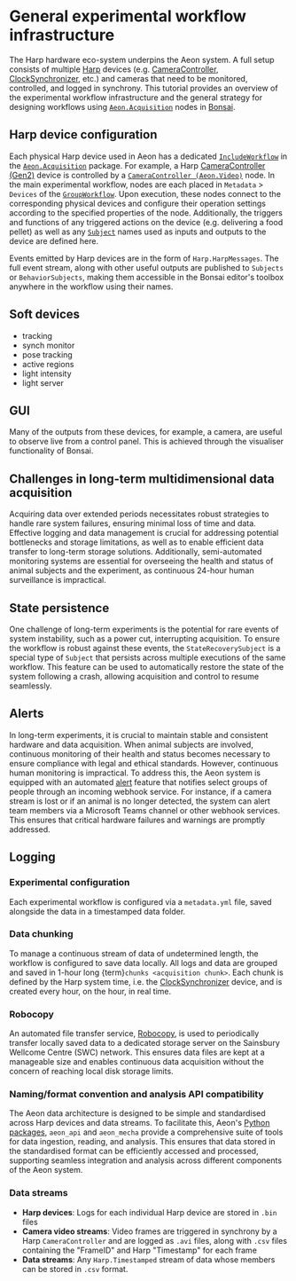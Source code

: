 # General experimental workflow infrastructure
The Harp hardware eco-system underpins the Aeon system. 
A full setup consists of multiple [Harp](https://www.cf-hw.org/harp) devices (e.g. [CameraController](https://github.com/harp-tech/device.cameracontrollergen2), [ClockSynchronizer](https://github.com/harp-tech/device.clocksynchronizer), etc.) and cameras that need to be monitored, controlled, and logged in synchrony. 
This tutorial provides an overview of the experimental workflow infrastructure and the general strategy for designing workflows using [`Aeon.Acquisition`](target-acquisition-modules) nodes in [Bonsai](https://bonsai-rx.org/).

## Harp device configuration
Each physical Harp device used in Aeon has a dedicated [`IncludeWorkflow`](https://bonsai-rx.org/docs/api/Bonsai.Expressions.IncludeWorkflowBuilder.html) in the [`Aeon.Acquisition`](target-acquisition-modules) package. 
For example, a Harp [CameraController (Gen2)](https://github.com/harp-tech/device.cameracontrollergen2) device is controlled by a [`CameraController (Aeon.Video)`](target-node-cameracontroller) node.
In the main experimental workflow, nodes are each placed in `Metadata` > `Devices` of the [`GroupWorkflow`](https://bonsai-rx.org/docs/api/Bonsai.Expressions.GroupWorkflowBuilder.html). 
Upon execution, these nodes connect to the corresponding physical devices and configure their operation settings according to the specified properties of the node.
Additionally, the triggers and functions of any triggered actions on the device (e.g. delivering a food pellet) as well as any [`Subject`](https://bonsai-rx.org/docs/articles/subjects.html) names used as inputs and outputs to the device are defined here.

Events emitted by Harp devices are in the form of `Harp.HarpMessages`. 
The full event stream, along with other useful outputs are published to `Subjects` or `BehaviorSubjects`, making them accessible in the Bonsai editor's toolbox anywhere in the workflow using their names.

## Soft devices
- tracking
- synch monitor
- pose tracking
- active regions
- light intensity
- light server

## GUI
Many of the outputs from these devices, for example, a camera, are useful to observe live from a control panel. 
This is achieved through the visualiser functionality of Bonsai.

## Challenges in long-term multidimensional data acquisition
Acquiring data over extended periods necessitates robust strategies to handle rare system failures, ensuring minimal loss of time and data. 
Effective logging and data management is crucial for addressing potential bottlenecks and storage limitations, as well as to enable efficient data transfer to long-term storage solutions. 
Additionally, semi-automated monitoring systems are essential for overseeing the health and status of animal subjects and the experiment, as continuous 24-hour human surveillance is impractical.

## State persistence
One challenge of long-term experiments is the potential for rare events of system instability, such as a power cut, interrupting acquisition. 
To ensure the workflow is robust against these events, the `StateRecoverySubject` is a special type of `Subject` that persists across multiple executions of the same workflow. 
This feature can be used to automatically restore the state of the system following a crash, allowing acquisition and control to resume seamlessly.

## Alerts
In long-term experiments, it is crucial to maintain stable and consistent hardware and data acquisition. 
When animal subjects are involved, continuous monitoring of their health and status becomes necessary to ensure compliance with legal and ethical standards.
However, continuous human monitoring is impractical. 
To address this, the Aeon system is equipped with an automated [alert](target-module-alerts) feature that notifies select groups of people through an incoming webhook service. 
For instance, if a camera stream is lost or if an animal is no longer detected, the system can alert team members via a Microsoft Teams channel or other webhook services. 
This ensures that critical hardware failures and warnings are promptly addressed.

## Logging
### Experimental configuration 
<!-- need more details on the metadata file content -->
Each experimental workflow is configured via a `metadata.yml` file, saved alongside the data in a timestamped data folder.

### Data chunking
To manage a continuous stream of data of undetermined length, the workflow is configured to save data locally. 
All logs and data are grouped and saved in 1-hour long {term}`chunks <acquisition chunk>`. 
Each chunk is defined by the Harp system time, i.e. the [ClockSynchronizer](https://github.com/harp-tech/device.clocksynchronizer) device, and is created every hour, on the hour, in real time.

### Robocopy
An automated file transfer service, [Robocopy](https://learn.microsoft.com/en-us/windows-server/administration/windows-commands/robocopy), is used to periodically transfer locally saved data to a dedicated storage server on the Sainsbury Wellcome Centre (SWC) network. 
This ensures data files are kept at a manageable size and enables continuous data acquisition without the concern of reaching local disk storage limits.

### Naming/format convention and analysis API compatibility
The Aeon data architecture is designed to be simple and standardised across Harp devices and data streams. 
To facilitate this, Aeon's [Python packages](target-repositories), `aeon_api` and `aeon_mecha` provide a comprehensive suite of tools for data ingestion, reading, and analysis. 
This ensures that data stored in the standardised format can be efficiently accessed and processed, supporting seamless integration and analysis across different components of the Aeon system.

### Data streams
- **Harp devices**: Logs for each individual Harp device are stored in `.bin` files
- **Camera video streams**: Video frames are triggered in synchrony by a Harp `CameraController` and are logged as `.avi` files, along with `.csv` files containing the "FrameID" and Harp "Timestamp" for each frame
- **Data streams**: Any `Harp.Timestamped` stream of data whose members can be stored in `.csv` format.
